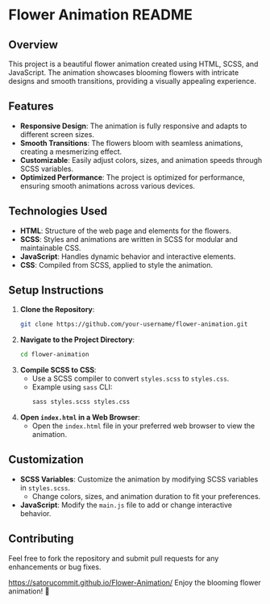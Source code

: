 # Flower Animation README

## Overview
This project is a beautiful flower animation created using HTML, SCSS, and JavaScript. The animation showcases blooming flowers with intricate designs and smooth transitions, providing a visually appealing experience.

## Features
- **Responsive Design**: The animation is fully responsive and adapts to different screen sizes.
- **Smooth Transitions**: The flowers bloom with seamless animations, creating a mesmerizing effect.
- **Customizable**: Easily adjust colors, sizes, and animation speeds through SCSS variables.
- **Optimized Performance**: The project is optimized for performance, ensuring smooth animations across various devices.

## Technologies Used
- **HTML**: Structure of the web page and elements for the flowers.
- **SCSS**: Styles and animations are written in SCSS for modular and maintainable CSS.
- **JavaScript**: Handles dynamic behavior and interactive elements.
- **CSS**: Compiled from SCSS, applied to style the animation.

## Setup Instructions
1. **Clone the Repository**:
   ```bash
   git clone https://github.com/your-username/flower-animation.git
   ```
2. **Navigate to the Project Directory**:
   ```bash
   cd flower-animation
   ```
3. **Compile SCSS to CSS**:
   - Use a SCSS compiler to convert `styles.scss` to `styles.css`.
   - Example using `sass` CLI:
     ```bash
     sass styles.scss styles.css
     ```
4. **Open `index.html` in a Web Browser**:
   - Open the `index.html` file in your preferred web browser to view the animation.

## Customization
- **SCSS Variables**: Customize the animation by modifying SCSS variables in `styles.scss`.
  - Change colors, sizes, and animation duration to fit your preferences.
- **JavaScript**: Modify the `main.js` file to add or change interactive behavior.

## Contributing
Feel free to fork the repository and submit pull requests for any enhancements or bug fixes.

https://satorucommit.github.io/Flower-Animation/
Enjoy the blooming flower animation! 🌸
